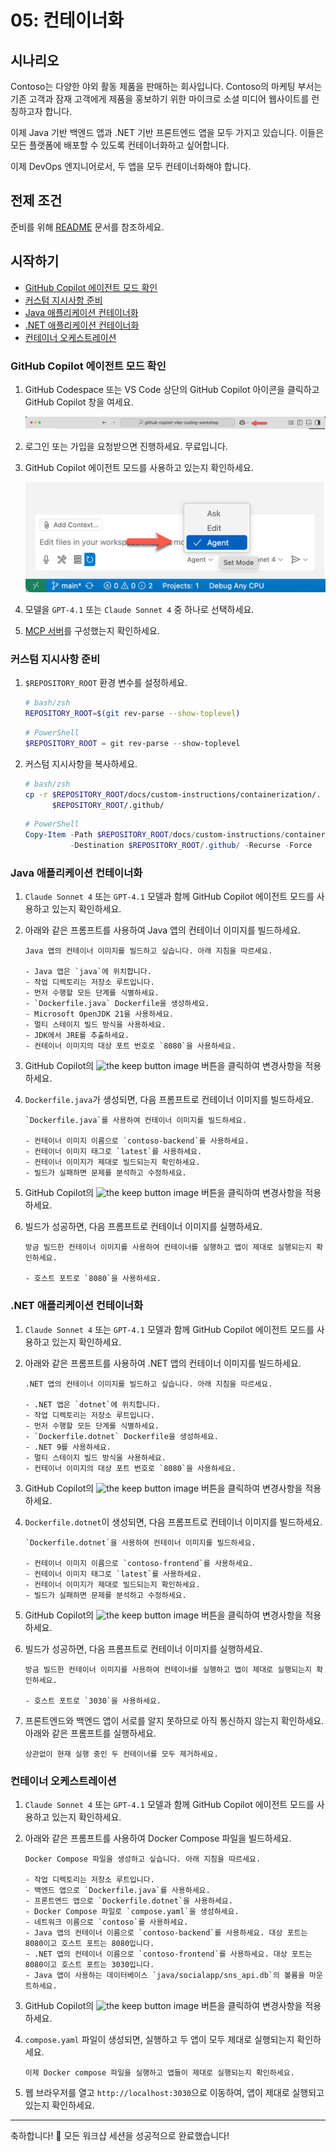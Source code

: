 # 05: 컨테이너화

## 시나리오

Contoso는 다양한 야외 활동 제품을 판매하는 회사입니다. Contoso의 마케팅 부서는 기존 고객과 잠재 고객에게 제품을 홍보하기 위한 마이크로 소셜 미디어 웹사이트를 런칭하고자 합니다.

이제 Java 기반 백엔드 앱과 .NET 기반 프론트엔드 앱을 모두 가지고 있습니다. 이들은 모든 플랫폼에 배포할 수 있도록 컨테이너화하고 싶어합니다.

이제 DevOps 엔지니어로서, 두 앱을 모두 컨테이너화해야 합니다.

## 전제 조건

준비를 위해 [README](../README.md) 문서를 참조하세요.

## 시작하기

- [GitHub Copilot 에이전트 모드 확인](#github-copilot-에이전트-모드-확인)
- [커스텀 지시사항 준비](#커스텀-지시사항-준비)
- [Java 애플리케이션 컨테이너화](#java-애플리케이션-컨테이너화)
- [.NET 애플리케이션 컨테이너화](#net-애플리케이션-컨테이너화)
- [컨테이너 오케스트레이션](#컨테이너-오케스트레이션)

### GitHub Copilot 에이전트 모드 확인

1. GitHub Codespace 또는 VS Code 상단의 GitHub Copilot 아이콘을 클릭하고 GitHub Copilot 창을 여세요.

   ![Open GitHub Copilot Chat](../../../docs/images/setup-02.png)

1. 로그인 또는 가입을 요청받으면 진행하세요. 무료입니다.
1. GitHub Copilot 에이전트 모드를 사용하고 있는지 확인하세요.

   ![GitHub Copilot Agent Mode](../../../docs/images/setup-03.png)

1. 모델을 `GPT-4.1` 또는 `Claude Sonnet 4` 중 하나로 선택하세요.
1. [MCP 서버](./00-setup.md#mcp-서버-설정)를 구성했는지 확인하세요.

### 커스텀 지시사항 준비

1. `$REPOSITORY_ROOT` 환경 변수를 설정하세요.

   ```bash
   # bash/zsh
   REPOSITORY_ROOT=$(git rev-parse --show-toplevel)
   ```

   ```powershell
   # PowerShell
   $REPOSITORY_ROOT = git rev-parse --show-toplevel
   ```

1. 커스텀 지시사항을 복사하세요.

    ```bash
    # bash/zsh
    cp -r $REPOSITORY_ROOT/docs/custom-instructions/containerization/. \
          $REPOSITORY_ROOT/.github/
    ```

    ```powershell
    # PowerShell
    Copy-Item -Path $REPOSITORY_ROOT/docs/custom-instructions/containerization/* `
              -Destination $REPOSITORY_ROOT/.github/ -Recurse -Force
    ```

### Java 애플리케이션 컨테이너화

1. `Claude Sonnet 4` 또는 `GPT-4.1` 모델과 함께 GitHub Copilot 에이전트 모드를 사용하고 있는지 확인하세요.
1. 아래와 같은 프롬프트를 사용하여 Java 앱의 컨테이너 이미지를 빌드하세요.

    ```text
    Java 앱의 컨테이너 이미지를 빌드하고 싶습니다. 아래 지침을 따르세요.

    - Java 앱은 `java`에 위치합니다.
    - 작업 디렉토리는 저장소 루트입니다.
    - 먼저 수행할 모든 단계를 식별하세요.
    - `Dockerfile.java` Dockerfile을 생성하세요.
    - Microsoft OpenJDK 21을 사용하세요.
    - 멀티 스테이지 빌드 방식을 사용하세요.
    - JDK에서 JRE를 추출하세요.
    - 컨테이너 이미지의 대상 포트 번호로 `8080`을 사용하세요.
    ```

1. GitHub Copilot의 ![the keep button image](https://img.shields.io/badge/keep-blue) 버튼을 클릭하여 변경사항을 적용하세요.

1. `Dockerfile.java`가 생성되면, 다음 프롬프트로 컨테이너 이미지를 빌드하세요.

    ```text
    `Dockerfile.java`를 사용하여 컨테이너 이미지를 빌드하세요.

    - 컨테이너 이미지 이름으로 `contoso-backend`를 사용하세요.
    - 컨테이너 이미지 태그로 `latest`를 사용하세요.
    - 컨테이너 이미지가 제대로 빌드되는지 확인하세요.
    - 빌드가 실패하면 문제를 분석하고 수정하세요.
    ```

1. GitHub Copilot의 ![the keep button image](https://img.shields.io/badge/keep-blue) 버튼을 클릭하여 변경사항을 적용하세요.

1. 빌드가 성공하면, 다음 프롬프트로 컨테이너 이미지를 실행하세요.

    ```text
    방금 빌드한 컨테이너 이미지를 사용하여 컨테이너를 실행하고 앱이 제대로 실행되는지 확인하세요.
    
    - 호스트 포트로 `8080`을 사용하세요.
    ```

### .NET 애플리케이션 컨테이너화

1. `Claude Sonnet 4` 또는 `GPT-4.1` 모델과 함께 GitHub Copilot 에이전트 모드를 사용하고 있는지 확인하세요.
1. 아래와 같은 프롬프트를 사용하여 .NET 앱의 컨테이너 이미지를 빌드하세요.

    ```text
    .NET 앱의 컨테이너 이미지를 빌드하고 싶습니다. 아래 지침을 따르세요.

    - .NET 앱은 `dotnet`에 위치합니다.
    - 작업 디렉토리는 저장소 루트입니다.
    - 먼저 수행할 모든 단계를 식별하세요.
    - `Dockerfile.dotnet` Dockerfile을 생성하세요.
    - .NET 9를 사용하세요.
    - 멀티 스테이지 빌드 방식을 사용하세요.
    - 컨테이너 이미지의 대상 포트 번호로 `8080`을 사용하세요.
    ```

1. GitHub Copilot의 ![the keep button image](https://img.shields.io/badge/keep-blue) 버튼을 클릭하여 변경사항을 적용하세요.

1. `Dockerfile.dotnet`이 생성되면, 다음 프롬프트로 컨테이너 이미지를 빌드하세요.

    ```text
    `Dockerfile.dotnet`을 사용하여 컨테이너 이미지를 빌드하세요.

    - 컨테이너 이미지 이름으로 `contoso-frontend`를 사용하세요.
    - 컨테이너 이미지 태그로 `latest`를 사용하세요.
    - 컨테이너 이미지가 제대로 빌드되는지 확인하세요.
    - 빌드가 실패하면 문제를 분석하고 수정하세요.
    ```

1. GitHub Copilot의 ![the keep button image](https://img.shields.io/badge/keep-blue) 버튼을 클릭하여 변경사항을 적용하세요.

1. 빌드가 성공하면, 다음 프롬프트로 컨테이너 이미지를 실행하세요.

    ```text
    방금 빌드한 컨테이너 이미지를 사용하여 컨테이너를 실행하고 앱이 제대로 실행되는지 확인하세요.
    
    - 호스트 포트로 `3030`을 사용하세요.
    ```

1. 프론트엔드와 백엔드 앱이 서로를 알지 못하므로 아직 통신하지 않는지 확인하세요. 아래와 같은 프롬프트를 실행하세요.

    ```text
    상관없이 현재 실행 중인 두 컨테이너를 모두 제거하세요.
    ```

### 컨테이너 오케스트레이션

1. `Claude Sonnet 4` 또는 `GPT-4.1` 모델과 함께 GitHub Copilot 에이전트 모드를 사용하고 있는지 확인하세요.
1. 아래와 같은 프롬프트를 사용하여 Docker Compose 파일을 빌드하세요.

    ```text
    Docker Compose 파일을 생성하고 싶습니다. 아래 지침을 따르세요.
    
    - 작업 디렉토리는 저장소 루트입니다.
    - 백엔드 앱으로 `Dockerfile.java`를 사용하세요.
    - 프론트엔드 앱으로 `Dockerfile.dotnet`을 사용하세요.
    - Docker Compose 파일로 `compose.yaml`을 생성하세요.
    - 네트워크 이름으로 `contoso`를 사용하세요.
    - Java 앱의 컨테이너 이름으로 `contoso-backend`를 사용하세요. 대상 포트는 8080이고 호스트 포트는 8080입니다.
    - .NET 앱의 컨테이너 이름으로 `contoso-frontend`를 사용하세요. 대상 포트는 8080이고 호스트 포트는 3030입니다.
    - Java 앱이 사용하는 데이터베이스 `java/socialapp/sns_api.db`의 볼륨을 마운트하세요.
    ```

1. GitHub Copilot의 ![the keep button image](https://img.shields.io/badge/keep-blue) 버튼을 클릭하여 변경사항을 적용하세요.

1. `compose.yaml` 파일이 생성되면, 실행하고 두 앱이 모두 제대로 실행되는지 확인하세요.

    ```text
    이제 Docker compose 파일을 실행하고 앱들이 제대로 실행되는지 확인하세요.
    ```

1. 웹 브라우저를 열고 `http://localhost:3030`으로 이동하여, 앱이 제대로 실행되고 있는지 확인하세요.

---

축하합니다! 🎉 모든 워크샵 세션을 성공적으로 완료했습니다!